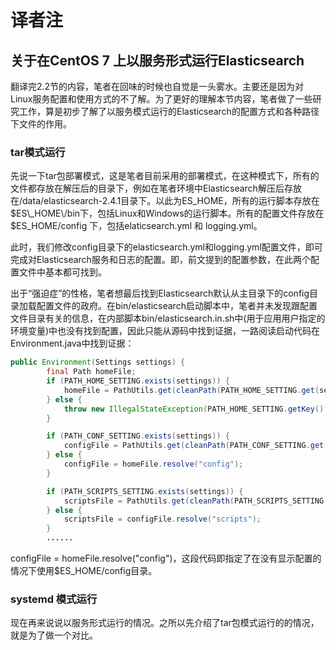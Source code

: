 # 译者注

## 关于在CentOS 7 上以服务形式运行Elasticsearch

翻译完2.2节的内容，笔者在回味的时候也自觉是一头雾水。主要还是因为对Linux服务配置和使用方式的不了解。为了更好的理解本节内容，笔者做了一些研究工作，算是初步了解了以服务模式运行的Elasticsearch的配置方式和各种路径下文件的作用。

### tar模式运行

先说一下tar包部署模式，这是笔者目前采用的部署模式，在这种模式下，所有的文件都存放在解压后的目录下，例如在笔者环境中Elasticsearch解压后存放在\/data\/elasticsearch-2.4.1目录下。以此为ES\_HOME，所有的运行脚本存放在$ES\_HOME\/bin下，包括Linux和Windows的运行脚本。所有的配置文件存放在$ES\_HOME\/config 下，包括elaticsearch.yml 和 logging.yml。

此时，我们修改config目录下的elasticsearch.yml和logging.yml配置文件，即可完成对Elasticsearch服务和日志的配置。即，前文提到的配置参数，在此两个配置文件中基本都可找到。

出于“强迫症”的性格，笔者想最后找到Elasticsearch默认从主目录下的config目录加载配置文件的政府。在bin\/elasticsearch启动脚本中，笔者并未发现跟配置文件目录有关的信息，在内部脚本bin\/elasticsearch.in.sh中\(用于应用用户指定的环境变量\)中也没有找到配置，因此只能从源码中找到证据，一路阅读启动代码在Environment.java中找到证据：

```java
public Environment(Settings settings) {
        final Path homeFile;
        if (PATH_HOME_SETTING.exists(settings)) {
            homeFile = PathUtils.get(cleanPath(PATH_HOME_SETTING.get(settings)));
        } else {
            throw new IllegalStateException(PATH_HOME_SETTING.getKey() + " is not configured");
        }

        if (PATH_CONF_SETTING.exists(settings)) {
            configFile = PathUtils.get(cleanPath(PATH_CONF_SETTING.get(settings)));
        } else {
            configFile = homeFile.resolve("config");
        }

        if (PATH_SCRIPTS_SETTING.exists(settings)) {
            scriptsFile = PathUtils.get(cleanPath(PATH_SCRIPTS_SETTING.get(settings)));
        } else {
            scriptsFile = configFile.resolve("scripts");
        }
        ......
```

configFile = homeFile.resolve\("config"\)，这段代码即指定了在没有显示配置的情况下使用$ES\_HOME\/config目录。

### systemd 模式运行

现在再来说说以服务形式运行的情况。之所以先介绍了tar包模式运行的的情况，就是为了做一个对比。

